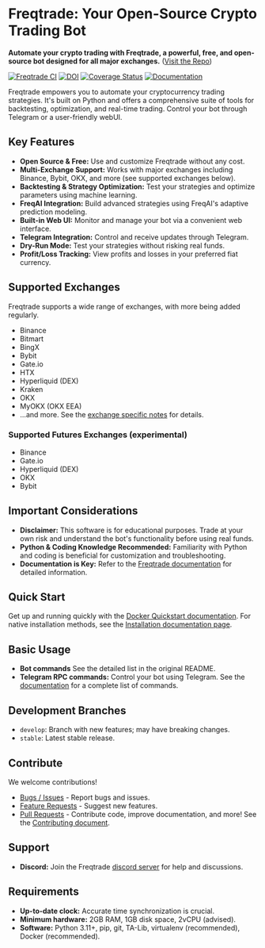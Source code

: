# Freqtrade: Your Open-Source Crypto Trading Bot

**Automate your crypto trading with Freqtrade, a powerful, free, and open-source bot designed for all major exchanges.** ([Visit the Repo](https://github.com/freqtrade/freqtrade))

[![Freqtrade CI](https://github.com/freqtrade/freqtrade/actions/workflows/ci.yml/badge.svg?branch=develop)](https://github.com/freqtrade/freqtrade/actions/)
[![DOI](https://joss.theoj.org/papers/10.21105/joss.04864/status.svg)](https://doi.org/10.21105/joss.04864)
[![Coverage Status](https://coveralls.io/repos/github/freqtrade/freqtrade/badge.svg?branch=develop&service=github)](https://coveralls.io/github/freqtrade/freqtrade?branch=develop)
[![Documentation](https://readthedocs.org/projects/freqtrade/badge/)](https://www.freqtrade.io)

Freqtrade empowers you to automate your cryptocurrency trading strategies. It's built on Python and offers a comprehensive suite of tools for backtesting, optimization, and real-time trading.  Control your bot through Telegram or a user-friendly webUI.

## Key Features

*   **Open Source & Free:**  Use and customize Freqtrade without any cost.
*   **Multi-Exchange Support:** Works with major exchanges including Binance, Bybit, OKX, and more (see supported exchanges below).
*   **Backtesting & Strategy Optimization:**  Test your strategies and optimize parameters using machine learning.
*   **FreqAI Integration:** Build advanced strategies using FreqAI's adaptive prediction modeling.
*   **Built-in Web UI:**  Monitor and manage your bot via a convenient web interface.
*   **Telegram Integration:**  Control and receive updates through Telegram.
*   **Dry-Run Mode:** Test your strategies without risking real funds.
*   **Profit/Loss Tracking:**  View profits and losses in your preferred fiat currency.

## Supported Exchanges

Freqtrade supports a wide range of exchanges, with more being added regularly.

*   Binance
*   Bitmart
*   BingX
*   Bybit
*   Gate.io
*   HTX
*   Hyperliquid (DEX)
*   Kraken
*   OKX
*   MyOKX (OKX EEA)
*   ...and more.  See the [exchange specific notes](docs/exchanges.md) for details.

### Supported Futures Exchanges (experimental)
*   Binance
*   Gate.io
*   Hyperliquid (DEX)
*   OKX
*   Bybit

## Important Considerations

*   **Disclaimer:**  This software is for educational purposes.  Trade at your own risk and understand the bot's functionality before using real funds.
*   **Python & Coding Knowledge Recommended:**  Familiarity with Python and coding is beneficial for customization and troubleshooting.
*   **Documentation is Key:**  Refer to the [Freqtrade documentation](https://www.freqtrade.io) for detailed information.

## Quick Start

Get up and running quickly with the [Docker Quickstart documentation](https://www.freqtrade.io/en/stable/docker_quickstart/).  For native installation methods, see the [Installation documentation page](https://www.freqtrade.io/en/stable/installation/).

## Basic Usage

*   **Bot commands** See the detailed list in the original README.
*   **Telegram RPC commands:**  Control your bot using Telegram.  See the [documentation](https://www.freqtrade.io/en/latest/telegram-usage/) for a complete list of commands.

## Development Branches

*   `develop`:  Branch with new features; may have breaking changes.
*   `stable`:  Latest stable release.

## Contribute

We welcome contributions!

*   [Bugs / Issues](https://github.com/freqtrade/freqtrade/issues?q=is%3Aissue) - Report bugs and issues.
*   [Feature Requests](https://github.com/freqtrade/freqtrade/labels/enhancement) - Suggest new features.
*   [Pull Requests](https://github.com/freqtrade/freqtrade/pulls) - Contribute code, improve documentation, and more!  See the [Contributing document](https://github.com/freqtrade/freqtrade/blob/develop/CONTRIBUTING.md).

## Support

*   **Discord:** Join the Freqtrade [discord server](https://discord.gg/p7nuUNVfP7) for help and discussions.

## Requirements

*   **Up-to-date clock:** Accurate time synchronization is crucial.
*   **Minimum hardware:** 2GB RAM, 1GB disk space, 2vCPU (advised).
*   **Software:** Python 3.11+, pip, git, TA-Lib, virtualenv (recommended), Docker (recommended).